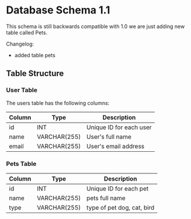 # Database Schema 1.1
This schema is still backwards compatible with 1.0 we are just adding  new table called Pets. 

Changelog:
- added table pets

## Table Structure

### User Table
The users table has the following columns:

|Column	|Type|	Description|
|-----------|-----------|-----------|
id|	INT|	Unique ID for each user|
name|	VARCHAR(255)|User's full name|
email|	VARCHAR(255)|	User's email address|


### Pets Table
|Column	|Type|	Description|
|-----------|-----------|-----------|
id|	INT|	Unique ID for each pet|
name|	VARCHAR(255)| pets full name|
type|	VARCHAR(255)|	type of pet dog, cat, bird|



